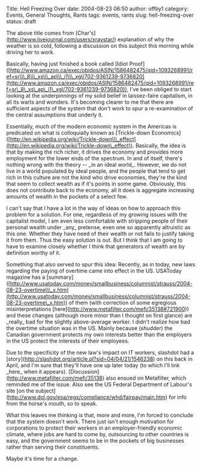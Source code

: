 Title: Hell Freezing Over
date: 2004-08-23 06:50
author: offby1
category: Events, General Thoughts, Rants
tags: events, rants
slug: hell-freezing-over
status: draft

The above title comes from \[Char\'s\](<http://www.livejournal.com/users/xraystar/>) explanation of why the weather is so cold, following a discussion on this subject this morning while driving her to work.

Basically, having just finished a book called \[Idiot Proof\]([http://www.amazon.ca/exec/obidos/ASIN/1586482475/qid=1093268991/ref=sr\\\_8\\\_xs\\\_ap\\\_i1\\\_xgl/702-9361239-9736820](http://www.amazon.ca/exec/obidos/ASIN/1586482475/qid=1093268991/ref=sr\_8\_xs\_ap\_i1\_xgl/702-9361239-9736820)), I\'ve been obliged to start looking at the underpinnings of my solid belief in laissez-faire capitalism, in all its warts and wonders. It\'s becoming clearer to me that there are sufficient aspects of the system that don\'t work to spur a re-examination of the central assumptions that underly it.

Essentially, much of the modern economic system in the Americas is predicated on what is colloquially known as \[Trickle-down Economics\]([http://en.wikipedia.org/wiki/Trickle-down\\\_effect](http://en.wikipedia.org/wiki/Trickle-down\_effect)). Basically, the idea is that by making the rich richer, it drives the economy and provides more employment for the lower ends of the spectrum. In and of itself, there\'s nothing wrong with the theory \-- \_in an ideal world\_. However, we do not live in a world populated by ideal people, and the people that tend to get rich in this culture are not the kind who drive economies, they\'re the kind that seem to collect wealth as if it\'s points in some game. Obviously, this does not contribute back to the economy, all it does is aggregate increasing amounts of wealth in the pockets of a select few.

I can\'t say that I have a lot in the way of ideas on how to approach this problem for a solution. For one, regardless of my growing issues with the capitalist model, I am even less comfortable with stripping people of their personal wealth under \_any\_ pretense, even one so apparently altruistic as this one. Whether they have need of their wealth or not fails to justify taking it from them. Thus the easy solution is out. But I think that I am going to have to examine closely whether I think that generators of wealth are by definition worthy of it.

Something that also served to spur this idea: Recently, as in today, new laws regarding the paying of overtime came into effect in the US. USAToday magazine has a \[summary\]([http://www.usatoday.com/money/smallbusiness/columnist/strauss/2004-08-23-overtime\\\_x.htm](http://www.usatoday.com/money/smallbusiness/columnist/strauss/2004-08-23-overtime\_x.htm)) of them (with correction of some egregious misinterpretations \[here\](<http://www.metafilter.com/mefi/35138#721900>)) and these changes (although more minor than I thought on first glance) are \_really\_ bad for the slightly above-average worker. I didn\'t realize how bad the overtime situation was in the US. Mainly because (*shudder*) the Canadian government protects my own interests better than the employers in the US protect the interests of their employees.

Due to the specificity of the new law\'s impact on IT workers, slashdot had a \[story\](<http://slashdot.org/article.pl?sid=04/04/21/1546238>) on this back in April, and I\'m sure that they\'ll have one up later today (to which I\'ll link \_here\_ when it appears). \[Discussion\](<http://www.metafilter.com/mefi/35138>) also ensued on Metafilter, which reminded me of the issue. Also see the US Federal Department of Labour\'s site \[on the subject\](<http://www.dol.gov/esa/regs/compliance/whd/fairpay/main.htm>) for info from the horse\'s mouth, so to speak.

What this leaves me thinking is that, more and more, I\'m forced to conclude that the system doesn\'t work. There just isn\'t enough motivation for corporations to protect their workers in an employer-friendly economic climate, where jobs are hard to come by, outsourcing to other countries is easy, and the government seems to be in the pockets of big businesses rather than serving their constituents.

Maybe it\'s time for a change.
